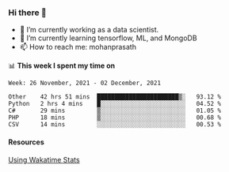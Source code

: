 ### Hi there 👋

- 🔭 I’m currently working as a data scientist.
- 🌱 I’m currently learning tensorflow, ML, and MongoDB
- 📫 How to reach me: mohanprasath

📊 **This week I spent my time on**
<!--START_SECTION:waka-->
```text
Week: 26 November, 2021 - 02 December, 2021

Other    42 hrs 51 mins  ███████████████████████▒░   93.12 % 
Python   2 hrs 4 mins    █░░░░░░░░░░░░░░░░░░░░░░░░   04.52 % 
C#       29 mins         ▒░░░░░░░░░░░░░░░░░░░░░░░░   01.05 % 
PHP      18 mins         ▒░░░░░░░░░░░░░░░░░░░░░░░░   00.68 % 
CSV      14 mins         ░░░░░░░░░░░░░░░░░░░░░░░░░   00.53 % 
```
<!--END_SECTION:waka-->

#### Resources
[Using Wakatime Stats](https://github.com/marketplace/actions/waka-readme)
